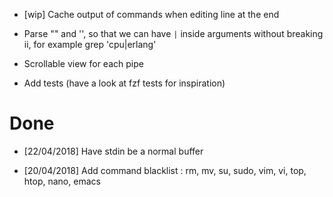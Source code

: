 -	[wip] Cache output of commands when editing line at the end

-	Parse "" and '', so that we can have `|` inside arguments without breaking ii, for example grep 'cpu|erlang'

-	Scrollable view for each pipe

-	Add tests (have a look at fzf tests for inspiration)

Done
====

-	[22/04/2018] Have stdin be a normal buffer

-	[20/04/2018] Add command blacklist : rm, mv, su, sudo, vim, vi, top, htop, nano, emacs

